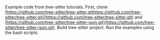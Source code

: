 Example code from tree-sitter tutorials.
First, clone [https://github.com/tree-sitter/tree-sitter.githttps://github.com/tree-sitter/tree-sitter.git](https://github.com/tree-sitter/tree-sitter.git) and [https://github.com/tree-sitter/tree-sitter-json.git](https://github.com/tree-sitter/tree-sitter-json.git).
Build tree-sitter project.
Run the examples using the bash scripts.